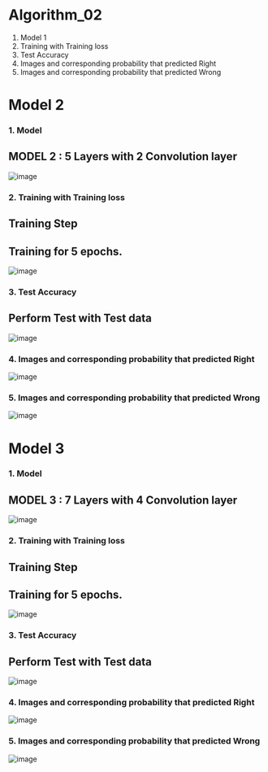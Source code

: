 # Algorithm_02
1. Model 1
2. Training with Training loss
3. Test Accuracy
4. Images and corresponding probability that predicted Right
5. Images and corresponding probability that predicted Wrong





# Model 2
### 1. Model
## MODEL 2 : 5 Layers with 2 Convolution layer 
![image](https://user-images.githubusercontent.com/79622778/120935916-fad40c80-c73f-11eb-86bb-8aeb21a25541.png)


### 2. Training with Training loss
## Training Step 
## Training for 5 epochs.
![image](https://user-images.githubusercontent.com/79622778/120935935-1ccd8f00-c740-11eb-9d07-878d75893047.png)


### 3. Test Accuracy
## Perform Test with Test data 
![image](https://user-images.githubusercontent.com/79622778/120935954-32db4f80-c740-11eb-892a-678c2873cd93.png)


### 4. Images and corresponding probability that predicted Right
![image](https://user-images.githubusercontent.com/79622778/120935970-471f4c80-c740-11eb-83dc-b8024cfc0124.png)


### 5. Images and corresponding probability that predicted Wrong
![image](https://user-images.githubusercontent.com/79622778/120935979-5b634980-c740-11eb-99e8-ebe47883b2e3.png)





# Model 3

### 1. Model 
## MODEL 3 : 7 Layers with 4 Convolution layer 
![image](https://user-images.githubusercontent.com/79622778/120935495-09b9bf80-c73e-11eb-8cd1-5f69c71fa409.png)


### 2. Training with Training loss
## Training Step 
## Training for 5 epochs.
![image](https://user-images.githubusercontent.com/79622778/120935650-be53e100-c73e-11eb-8030-2f4a30de311d.png)


### 3. Test Accuracy
## Perform Test with Test data 
![image](https://user-images.githubusercontent.com/79622778/120935696-e8a59e80-c73e-11eb-94c0-d053101213cd.png)


### 4. Images and corresponding probability that predicted Right
![image](https://user-images.githubusercontent.com/79622778/120935713-f824e780-c73e-11eb-9717-2533518a8920.png)


### 5. Images and corresponding probability that predicted Wrong
![image](https://user-images.githubusercontent.com/79622778/120935718-070b9a00-c73f-11eb-86b8-75142eae9063.png)

